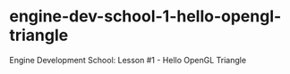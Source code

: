 # engine-dev-school-1-hello-opengl-triangle
Engine Development School: Lesson #1 - Hello OpenGL Triangle
